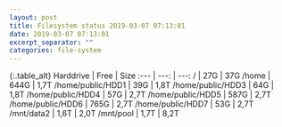 ```yaml
---
layout: post
title: Filesystem status 2019-03-07 07:13:01
date: 2019-03-07 07:13:01
excerpt_separator: ""
categories: file-system
---
```

{:.table_alt}
Harddrive | Free | Size
:--- | ---: | ---:
/ | 27G | 37G
/home | 644G | 1,7T
/home/public/HDD1 | 39G | 1,8T
/home/public/HDD3 | 64G | 1,8T
/home/public/HDD4 | 57G | 2,7T
/home/public/HDD5 | 587G | 2,7T
/home/public/HDD6 | 765G | 2,7T
/home/public/HDD7 | 53G | 2,7T
/mnt/data2 | 1,6T | 2,0T
/mnt/pool | 1,7T | 8,2T

